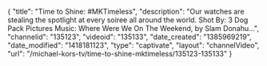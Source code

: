 {
    "title": "Time to Shine: #MKTimeless",
    "description": "Our watches are stealing the spotlight at every soiree all around the world. Shot By: 3 Dog Pack Pictures Music: Where Were We On The Weekend, by Slam Donahu...",
    "channelid": "135123",
    "videoid": "135133",
    "date_created": "1385969219",
    "date_modified": "1418181123",
    "type": "captivate",
    "layout": "channelVideo",
    "url": "\/michael-kors-tv\/time-to-shine-mktimeless\/135123-135133"
}